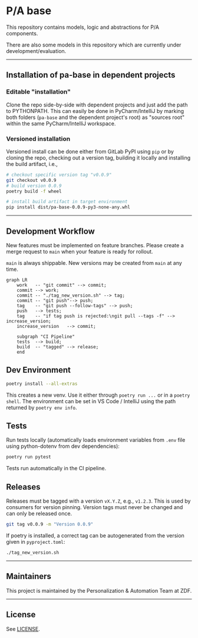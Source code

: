 # P/A base
This repository contains models, logic and abstractions for P/A components.

There are also some models in this repository which are currently under development/evaluation.
***

## Installation of pa-base in dependent projects

### Editable "installation"
Clone the repo side-by-side with dependent projects
and just add the path to PYTHONPATH. This can easily be done in PyCharm/IntelliJ
by marking both folders (`pa-base` and the dependent project's root)
as "sources root" within the same PyCharm/IntelliJ workspace.

### Versioned installation
Versioned install can be done either from GitLab PyPI using `pip` or by
cloning the repo, checking out a version tag, building it locally
and installing the build artifact, i.e.,
```bash
# checkout specific version tag "v0.0.9"
git checkout v0.0.9
# build version 0.0.9
poetry build -f wheel

# install build artifact in target environment
pip install dist/pa-base-0.0.9-py3-none-any.whl
```

***

## Development Workflow
New features must be implemented on feature branches. Please create a merge request to
`main` when your feature is ready for rollout.

`main` is always shippable. New versions may be created from `main` at any time.

```mermaid
graph LR
    work   -- "git commit" --> commit;
    commit --> work;
    commit -- "./tag_new_version.sh" --> tag;
    commit -- "git push"--> push;
    tag    -- "git push --follow-tags" --> push;
    push   --> tests;
    tag    -- "if tag push is rejected:\ngit pull --tags -f" --> increase_version;
    increase_version   --> commit;

    subgraph "CI Pipeline"
    tests  --> build;
    build  -- "tagged" --> release;
    end
```

## Dev Environment
```bash
poetry install --all-extras
```
This creates a new venv. Use it either through `poetry run ...` or in a `poetry shell`.
The environment can be set in VS Code / IntelliJ using the path returned by `poetry env info`.

## Tests
Run tests locally (automatically loads environment variables from  `.env` file using python-dotenv from dev dependencies):
```bash
poetry run pytest
```
Tests run automatically in the CI pipeline.

## Releases
Releases must be tagged with a version `vX.Y.Z`, e.g., `v1.2.3`.
This is used by consumers for version pinning.
Version tags must never be changed and can only be released once.
```bash
git tag v0.0.9 -m "Version 0.0.9"
```
If poetry is installed, a correct tag can be autogenerated from the version given in `pyproject.toml`:
```bash
./tag_new_version.sh
```

***

## Maintainers
This project is maintained by the Personalization & Automation Team at ZDF.

***

## License
See [LICENSE](LICENSE).
